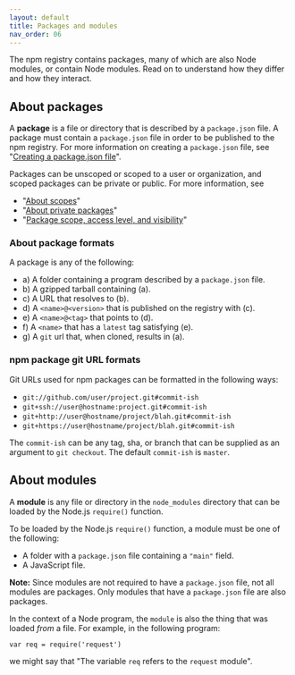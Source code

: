 ```yaml
---
layout: default
title: Packages and modules
nav_order: 06
---
```


The npm registry contains packages, many of which are also Node modules, or contain Node modules. Read on to understand how they differ and how they interact.

## About packages

A **package** is a file or directory that is described by a `package.json` file. A package must contain a `package.json` file in order to be published to the npm registry. For more information on creating a `package.json` file, see "[Creating a package.json file][pkg-json]".

Packages can be unscoped or scoped to a user or organization, and scoped packages can be private or public. For more information, see
- "[About scopes][about-scopes]"
- "[About private packages][private-pkgs]"
- "[Package scope, access level, and visibility][pkg-viz]"

### About package formats

A package is any of the following:

* a) A folder containing a program described by a `package.json` file.
* b) A gzipped tarball containing (a).
* c) A URL that resolves to (b).
* d) A `<name>@<version>` that is published on the registry with (c).
* e) A `<name>@<tag>` that points to (d).
* f) A `<name>` that has a `latest` tag satisfying (e).
* g) A `git` url that, when cloned, results in (a).

### npm package git URL formats

Git URLs used for npm packages can be formatted in the following ways:

- `git://github.com/user/project.git#commit-ish`
- `git+ssh://user@hostname:project.git#commit-ish`
- `git+http://user@hostname/project/blah.git#commit-ish`
- `git+https://user@hostname/project/blah.git#commit-ish`

The `commit-ish` can be any tag, sha, or branch that can be supplied as
an argument to `git checkout`. The default `commit-ish` is `master`.

## About modules

A **module** is any file or directory in the `node_modules` directory that can be loaded by the Node.js `require()` function.

To be loaded by the Node.js `require()` function, a module must be one of the following:

* A folder with a `package.json` file containing a `"main"` field.
* A JavaScript file.

<Note>

**Note:** Since modules are not required to have a `package.json` file, not all modules are packages. Only modules that have a `package.json` file are also packages.

</Note>

In the context of a Node program, the `module` is also the thing that
was loaded *from* a file. For example, in the following program:

    var req = require('request')

we might say that "The variable `req` refers to the `request` module".


[about-scopes]: about-scopes
[private-pkgs]: about-private-packages
[pkg-json]: creating-a-package-json-file
[pkg-viz]: package-scope-access-level-and-visibility
